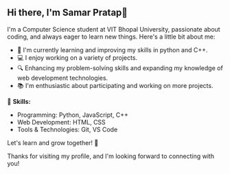 ## Hi there, I'm Samar Pratap👋

I'm a Computer Science student at VIT Bhopal University, passionate about coding, and always eager to learn new things. Here's a little bit about me:

- 🌱 I'm currently learning and improving my skills in python and C++.
- 💻 I enjoy working on a variety of projects.
- 🔍 Enhancing my problem-solving skills and expanding my knowledge of web development technologies.
- 📚 I'm enthusiastic about participating and working on more projects.

🚀 **Skills:**
- Programming: Python, JavaScript, C++
- Web Development: HTML, CSS
- Tools & Technologies: Git, VS Code

Let's learn and grow together! 🤝

Thanks for visiting my profile, and I'm looking forward to connecting with you!
<!---
Pratap-Samar/Pratap-Samar is a ✨ special ✨ repository because its `README.md` (this file) appears on your GitHub profile.
You can click the Preview link to take a look at your changes.
--->
